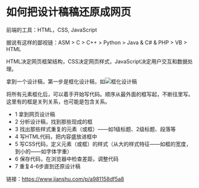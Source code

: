 # 如何把设计稿稿还原成网页

前端的工具：HTML，CSS, JavaScript

据说有这样的鄙视链：ASM > C > C++ > Python > Java & C# & PHP > VB > HTML

HTML决定网页框架结构，CSS决定网页样式，JavaScript决定用户交互和数据处理。

拿到一个设计稿，第一步是框化设计稿，如![框化设计稿](https://upload-images.jianshu.io/upload_images/9485-5ca06d37a307fcc7.png?imageMogr2/auto-orient/strip%7CimageView2/2/w/1000)

将所有元素框化后，可以着手开始写代码。顺序从最外面的框写起，不断往里写。这里有的框是关列关系，也可能是包含关系。

+ 1 拿到网页设计稿
+ 2 分析设计稿，找到那些现成的框
+ 3 找出那些样式重复的元素（或框）——如1级标题、2级标题、段落等
+ 4 写HTML代码，把内容盛放进框中
+ 5 写CSS代码，定义元素（或框）的样式（从大的样式特征——如框的宽度，到小的——如字体字重）
+ 6 保存代码，在浏览器中检查差距，调整代码
+ 7 重复4-6步直到还原设计稿

链接：https://www.jianshu.com/p/a981158df5a8
